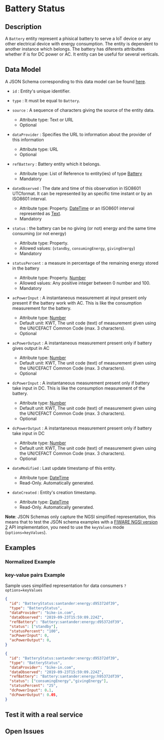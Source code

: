 # Battery Status

## Description

A `Battery` entity represent a phisical battery to serve a IoT device or any
other electrical device with energy consumption. The entity is dependent to
another instance which belongs. The battery has diferents attributtes whether
if is for DC power or AC. It entity can be useful for several verticals.

## Data Model

A JSON Schema corresponding to this data model can be found
[here](../schema.json).

-   `id` : Entity's unique identifier.

-   `type` : It must be equal to `Battery`.

-   `source` : A sequence of characters giving the source of the entity data.

    -   Attribute type: Text or URL
    -   Optional

-   `dataProvider` : Specifies the URL to information about the provider of this
    information

    -   Attribute type: URL
    -   Optional

-   `refBattery` : Battery entity which it belongs.

    -   Attribute type: List of Reference to entity(ies) of type
        [Battery](../../Battery/doc/spec.md)
    -   Mandatory

-   `dateObserved` : The date and time of this observation in ISO8601 UTCformat.
    It can be represented by an specific time instant or by an ISO8601 interval.

    -   Attribute type: Property. [DateTime](https://schema.org/DateTime) or an ISO8601
        interval represented as [Text](https://schema.org/Text).
    -   Mandatory

-   `status` : the battery can be no giving (or not) energy and the same time
    consuming (or not energy)

    -   Attribute type: Property.
    -   Allowed values: (`standby`, `consumingEnergy`, `givingEnergy`)
    -   Mandatory

-   `statusPercent` : a measure in percentage of the remaining energy stored
    in the battery

    -   Attribute type: Property. [Number](http://schema.org/Number)
    -   Allowed values: Any positive integer between 0 number and 100.
    -   Mandatory

-   `acPowerInput` : A instantaneous measurement at input present only present if the battery
    work with AC. This is like the consumption measurement for the battery.

    -   Attribute type: [Number](http://schema.org/Number)
    -   Default unit: KWT, The unit code (text) of measurement given using the UN/CEFACT
        Common Code (max. 3 characters).
    -   Optional

-   `acPowerOutput` : A instantaneous measurement present only if battery gives output in AC

    -   Attribute type: [Number](http://schema.org/Number)
    -   Default unit: KWT, The unit code (text) of measurement given using the UN/CEFACT
        Common Code (max. 3 characters).
    -   Optional

-   `dcPowerInput` : A instantaneous measurement present only if battery take input in DC.
    This is like the consumption measurement of the battery.

    -   Attribute type: [Number](http://schema.org/Number)
    -   Default unit: KWT, The unit code (text) of measurement given using the UN/CEFACT
        Common Code (max. 3 characters).
    -   Optional

-   `dcPowerOutput` :  A instantaneous measurement present only if battery take input in DC

    -   Attribute type: [Number](http://schema.org/Number)
    -   Default unit: KWT, The unit code (text) of measurement given using the UN/CEFACT
        Common Code (max. 3 characters).
    -   Optional

-   `dateModified` : Last update timestamp of this entity.

    -   Attribute type: [DateTime](https://schema.org/DateTime)
    -   Read-Only. Automatically generated.

-   `dateCreated` : Entity's creation timestamp.

    -   Attribute type: [DateTime](https://schema.org/DateTime)
    -   Read-Only. Automatically generated.

**Note**: JSON Schemas only capture the NGSI simplified representation, this
means that to test the JSON schema examples with a
[FIWARE NGSI version 2](http://fiware.github.io/specifications/ngsiv2/stable)
API implementation, you need to use the `keyValues` mode (`options=keyValues`).

## Examples

### Normalized Example



### key-value pairs Example

Sample uses simplified representation for data consumers `?options=keyValues`

```json
{
  "id": "BatteryStatus:santander:energy:d95372df39",
  "type": "BatteryStatus",
  "dataProvider": "bike-in.com",
  "dataObserved": "2019-09-23T15:59:09.224Z",
  "refBattery": "Battery:santander:energy:d95372df39",
  "status": ["standby"],
  "statusPercent": "100",
  "acPowerInput": 0,
  "acPowerOutput": 0,
}
```

```json
{
  "id": "BatteryStatus:santander:energy:d95372df39",
  "type": "BatteryStatus",
  "dataProvider": "bike-in.com",
  "dataObserved": "2019-09-23T15:59:09.224Z",
  "refBattery": "Battery:santander:energy:h95372df39",
  "status": ["consumingEnergy","givingEnergy"],
  "statusPercent": "25",
  "dcPowerInput": 0.1,
  "dcPowerOutput": 0.05,
}
```

## Test it with a real service

## Open Issues
